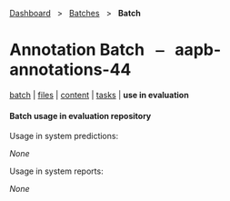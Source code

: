 [Dashboard](../../index.md)  &nbsp; > &nbsp; [Batches](../index.md)  &nbsp; > &nbsp; **Batch** 

# Annotation Batch &nbsp; ⎯ &nbsp; aapb-annotations-44

[batch](index.md) | [files](files.md) | [content](content.md) | [tasks](tasks.md) | **use in evaluation** 

#### Batch usage in evaluation repository

Usage in system predictions:

*None*

Usage in system reports:

*None*

